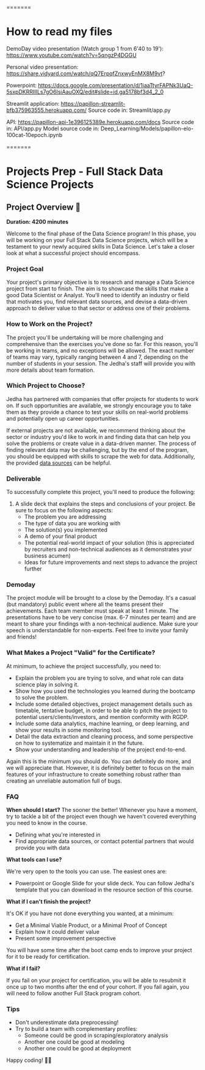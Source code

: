 =======

# How to read my files

DemoDay video presentation (Watch group 1 from 6'40 to 19'):
https://www.youtube.com/watch?v=5qngzP4DGGU

Personal video presentation:
https://share.vidyard.com/watch/qQ7ErpqfZnxwyEnMX8M9vt?

Powerpoint:
https://docs.google.com/presentation/d/1iaaTtyrFAPNk3UaQ-5sxpDKRRIIILs7gO6IsiAauOXQ/edit#slide=id.ga5178bf3d4_2_0

Streamlit application:
https://papillon-streamlit-bfb375963555.herokuapp.com/
Source code in: Streamlit/app.py

API:
https://papillon-api-1e396125389e.herokuapp.com/docs
Source code in: API/app.py
Model source code in: Deep_Learning/Models/papillon-elo-100cat-10epoch.ipynb

=======


# Projects Prep - Full Stack Data Science Projects


## Project Overview 🦁

**Duration: 4200 minutes**

Welcome to the final phase of the Data Science program! In this phase, you will be working on your Full Stack Data Science projects, which will be a testament to your newly acquired skills in Data Science. Let's take a closer look at what a successful project should encompass.

### Project Goal

Your project's primary objective is to research and manage a Data Science project from start to finish. The aim is to showcase the skills that make a good Data Scientist or Analyst. You'll need to identify an industry or field that motivates you, find relevant data sources, and devise a data-driven approach to deliver value to that sector or address one of their problems.

### How to Work on the Project?

The project you'll be undertaking will be more challenging and comprehensive than the exercises you've done so far. For this reason, you'll be working in teams, and no exceptions will be allowed. The exact number of teams may vary, typically ranging between 4 and 7, depending on the number of students in your session. The Jedha's staff will provide you with more details about team formation.

### Which Project to Choose?

Jedha has partnered with companies that offer projects for students to work on. If such opportunities are available, we strongly encourage you to take them as they provide a chance to test your skills on real-world problems and potentially open up career opportunities.

If external projects are not available, we recommend thinking about the sector or industry you'd like to work in and finding data that can help you solve the problems or create value in a data-driven manner. The process of finding relevant data may be challenging, but by the end of the program, you should be equipped with skills to scrape the web for data. Additionally, the provided [data sources](where_to_get_data.md) can be helpful.

### Deliverable

To successfully complete this project, you'll need to produce the following:

1. A slide deck that explains the steps and conclusions of your project. Be sure to focus on the following aspects:
   - The problem you are addressing
   - The type of data you are working with
   - The solution(s) you implemented
   - A demo of your final product
   - The potential real-world impact of your solution (this is appreciated by recruiters and non-technical audiences as it demonstrates your business acumen)
   - Ideas for future improvements and next steps to advance the project further

### Demoday

The project module will be brought to a close by the Demoday. It's a casual (but mandatory) public event where all the teams present their achievements. Each team member must speak at least 1 minute. The presentations have to be very concise (max. 6-7 minutes per team) and are meant to share your findings with a non-technical audience. Make sure your speech is understandable for non-experts. Feel free to invite your family and friends!

### What Makes a Project "Valid" for the Certificate?

At minimum, to achieve the project successfully, you need to:

- Explain the problem you are trying to solve, and what role can data science play in solving it.
- Show how you used the technologies you learned during the bootcamp to solve the problem.
- Include some detailed objectives, project management details such as timetable, tentative budget, in order to be able to pitch the project to potential users/clients/investors, and mention conformity with RGDP.
- Include some data analytics, machine learning, or deep learning, and show your results in some monitoring tool.
- Detail the data extraction and cleaning process, and some perspective on how to systematize and maintain it in the future.
- Show your understanding and leadership of the project end-to-end.

Again this is the minimum you should do. You can definitely do more, and we will appreciate that. However, it is definitely better to focus on the main features of your infrastructure to create something robust rather than creating an unreliable automation full of bugs.

### FAQ

**When should I start?** The sooner the better! Whenever you have a moment, try to tackle a bit of the project even though we haven't covered everything you need to know in the course.

- Defining what you're interested in
- Find appropriate data sources, or contact potential partners that would provide you with data

**What tools can I use?**

We're very open to the tools you can use. The easiest ones are:

- Powerpoint or Google Slide for your slide deck. You can follow Jedha's template that you can download in the resource section of this course.

**What if I can't finish the project?**

It's OK if you have not done everything you wanted, at a minimum:

- Get a Minimal Viable Product, or a Minimal Proof of Concept
- Explain how it could deliver value
- Present some improvement perspective

You will have some time after the boot camp ends to improve your project for it to be ready for certification.

**What if I fail?**

If you fail on your project for certification, you will be able to resubmit it once up to two months after the end of your cohort. If you fail again, you will need to follow another Full Stack program cohort.

### Tips

- Don't underestimate data preprocessing!
- Try to build a team with complementary profiles:
  - Someone could be good in scraping/exploratory analysis
  - Another one could be good at modeling
  - Another one could be good at deployment

Happy coding! 👩‍💻
